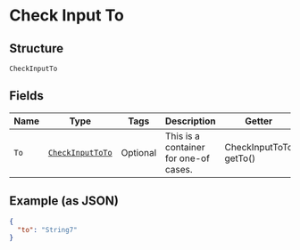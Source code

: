 
# Check Input To

## Structure

`CheckInputTo`

## Fields

| Name | Type | Tags | Description | Getter | Setter |
|  --- | --- | --- | --- | --- | --- |
| `To` | [`CheckInputToTo`](../../doc/models/containers/check-input-to-to.md) | Optional | This is a container for one-of cases. | CheckInputToTo getTo() | setTo(CheckInputToTo to) |

## Example (as JSON)

```json
{
  "to": "String7"
}
```

